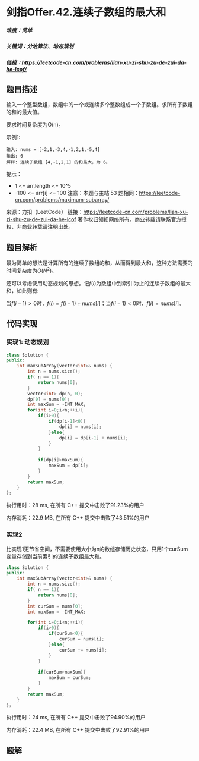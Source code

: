 # 剑指Offer.42.连续子数组的最大和

##### 难度：简单

##### 关键词：分治算法、动态规划

##### 链接：https://leetcode-cn.com/problems/lian-xu-zi-shu-zu-de-zui-da-he-lcof/

## 题目描述

输入一个整型数组，数组中的一个或连续多个整数组成一个子数组。求所有子数组的和的最大值。

要求时间复杂度为O(n)。

示例1:

```
输入: nums = [-2,1,-3,4,-1,2,1,-5,4]
输出: 6
解释: 连续子数组 [4,-1,2,1] 的和最大，为 6。
```


提示：

- 1 <= arr.length <= 10^5
- -100 <= arr[i] <= 100
  注意：本题与主站 53 题相同：https://leetcode-cn.com/problems/maximum-subarray/

 

来源：力扣（LeetCode）
链接：https://leetcode-cn.com/problems/lian-xu-zi-shu-zu-de-zui-da-he-lcof
著作权归领扣网络所有。商业转载请联系官方授权，非商业转载请注明出处。

## 题目解析

最为简单的想法是计算所有的连续子数组的和，从而得到最大和，这种方法需要的时间复杂度为$O(N^2)$。

还可以考虑使用动态规划的思想。记$f(i)$为数组中到索引i为止的连续子数组的最大和，如此则有:

当$f(i-1)>0$时，$f(i)=f(i-1)+nums[i]$；当$f(i-1)<0$时，$f(i)=nums[i]$。



## 代码实现

### 实现1: 动态规划

```c++
class Solution {
public:
    int maxSubArray(vector<int>& nums) {
        int n = nums.size();
        if( n == 1){
            return nums[0];
        }
        vector<int> dp(n, 0);
        dp[0] = nums[0];
        int maxSum = -INT_MAX;
        for(int i=0;i<n;++i){
            if(i>0){
                if(dp[i-1]<0){
                    dp[i] = nums[i];
                }else{
                    dp[i] = dp[i-1] + nums[i];
                }
            }
            
            if(dp[i]>maxSum){
                maxSum = dp[i];
            }
        }
        return maxSum;
    }
};
```

执行用时：28 ms, 在所有 C++ 提交中击败了91.23%的用户

内存消耗：22.9 MB, 在所有 C++ 提交中击败了43.51%的用户

### 实现2

比实现1更节省空间，不需要使用大小为n的数组存储历史状态，只用1个curSum变量存储到当前索引的连续子数组最大和。

```c++
class Solution {
public:
    int maxSubArray(vector<int>& nums) {
        int n = nums.size();
        if( n == 1){
            return nums[0];
        }
        int curSum = nums[0];
        int maxSum = -INT_MAX;

        for(int i=0;i<n;++i){
            if(i>0){
                if(curSum<0){
                    curSum = nums[i];
                }else{
                    curSum += nums[i];
                }
            }
            
            if(curSum>maxSum){
                maxSum = curSum;
            }
        }
        return maxSum;
    }
};
```

执行用时：24 ms, 在所有 C++ 提交中击败了94.90%的用户

内存消耗：22.4 MB, 在所有 C++ 提交中击败了92.91%的用户

## 题解

